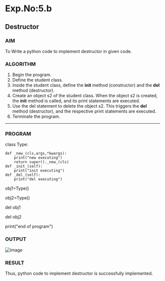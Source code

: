 # Exp.No:5.b
## Destructor

### AIM  
To Write a python code to implement destructor in given code.


### ALGORITHM

1. Begin the program.  
2. Define the student class.  
3. Inside the student class, define the __init__ method (constructor) and the __del__ method (destructor).  
4. Create an object s2 of the student class. When the object s2 is created, the __init__ method is called, and its print statements are executed.  
5. Use the del statement to delete the object s2. This triggers the __del__ method (destructor), and the respective print statements are executed.  
6. Terminate the program.

---

### PROGRAM
class Type:

    def _new_(cls,args,*kwargs):
        print("new executing")
        return super()._new_(cls)
    def _init_(self):
        print("init executing")
    def _del_(self):
        print("del executing")
obj1=Type()

obj2=Type()

del obj1

del obj2

print("end of program")

### OUTPUT
![image](https://github.com/user-attachments/assets/bf9d37d2-0f71-41d1-b4a3-7fe39fa8746f)


### RESULT
Thus, python code to implement destructor is successfully implemented.
